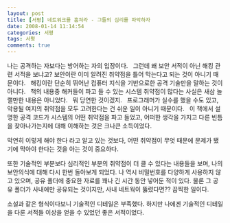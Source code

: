 ```yaml
---
layout: post
title: [서평] 네트워크를 훔쳐라 - 그들의 심리를 파악하자
date: 2008-01-14 11:14:54
categories: 서평
tags: 서평
comments: true
---
```


나는 공격하는 자보다는 방어하는 자의 입장이다. 
 
그런데 왜 보안 서적이 아닌 해킹 관련 서적을 보냐고? 보안이란 이미 알려진 취약점을 틀어 막는다고 되는 것이 아니기 때문이다.
 
해킹이란 단순히 뛰어난 컴퓨터 지식을 기반으로한 공격 기술만을 말하는 것이 아니다. 
 
책의 내용중 해커들이 파고 들 수 있는 시스템 취약점이 많다는 사실은 새삼 놀랠만한 내용은 아니었다. 
 
뭐 당연한 것이겠지. 
 
프로그래머가 실수를 했을 수도 있고, 악용될 여지의 취약점을 모두 고려한다는 건 쉬운 일이 아니기 때문이다.
 
이 책에서 설명한 공격 코드가 시스템의 어떤 취약점을 파고 들었고, 어떠한 생각을 가지고 다른 빈틈을 찾아나가는지에 대해 이해하는 것은 크나큰 소득이었다.

막연히 이렇게 해야 한다 라고 알고 있는 것보다, 어떤 취약점이 무엇 때문에 문제가 됐기에 막아야 한다는 것을 아는 것이 중요하다.

또한 기술적인 부분보다 심리적인 부분의 취약점이 더 클 수 있다는 내용들을 보며, 나의 보안의식에 대해 다시 한번 돌아보게 되었다. 나 역시 비밀번호를 다양하게 사용하지 않고 있으며, 공유 폴더에 중요한 자료를 꽤나 긴 시간 동안 넣어둔 적이 있다. 물론 그 공유 폴더가 사내에만 공유되는 것이지만, 사내 네트웍이 뚫렸다면?? 끔찍한 일이다.

소설과 같은 형식이다보니 기술적인 디테일은 부족했다. 하지만 나에겐 기술적인 디테일을 다룬 서적들 이상을 얻을 수 있었던 좋은 서적이었다.